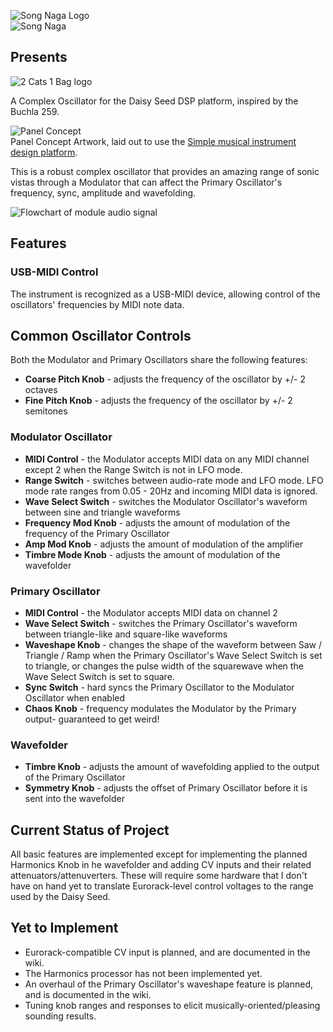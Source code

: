 ![Song Naga Logo](https://songnaga.dansteeby.com/wp-content/uploads/2022/06/song-naga-logo-300x217.png)  
![Song Naga](https://songnaga.dansteeby.com/wp-content/uploads/2022/08/Untitled-1@4x.png)

##  Presents  

![2 Cats 1 Bag logo](https://songnaga.dansteeby.com/wp-content/uploads/2022/08/2-cats-1-bag.png)  

A Complex Oscillator for the Daisy Seed DSP platform, inspired by the Buchla 259.    

![Panel Concept](https://songnaga.dansteeby.com/wp-content/uploads/2022/08/panel-concept.png)  
Panel Concept Artwork, laid out to use the [Simple musical instrument design platform](https://www.synthux.academy/simple).  

This is a robust complex oscillator that provides an amazing range of sonic vistas through a Modulator that can affect the Primary Oscillator's frequency, sync, amplitude and wavefolding.  

![Flowchart of module audio signal](https://songnaga.dansteeby.com/wp-content/uploads/2022/08/2cats1bag-flowchart-03.png)

## Features  

### USB-MIDI Control  

The instrument is recognized as a USB-MIDI device, allowing control of the oscillators' frequencies by MIDI note data.

## Common Oscillator Controls  

Both the Modulator and Primary Oscillators share the following features:  

- **Coarse Pitch Knob** - adjusts the frequency of the oscillator by +/- 2 octaves
- **Fine Pitch Knob** - adjusts the frequency of the oscillator by +/- 2 semitones  

### Modulator Oscillator  

- **MIDI Control** - the Modulator accepts MIDI data on any MIDI channel except 2 when the Range Switch is not in LFO mode.  
- **Range Switch** - switches between audio-rate mode and LFO mode.  LFO mode rate ranges from 0.05 - 20Hz and incoming MIDI data is ignored.  
- **Wave Select Switch** - switches the Modulator Oscillator's waveform between sine and triangle waveforms
- **Frequency Mod Knob** - adjusts the amount of modulation of the frequency of the Primary Oscillator
- **Amp Mod Knob** - adjusts the amount of modulation of the amplifier
- **Timbre Mode Knob** - adjusts the amount of modulation of the wavefolder  

### Primary Oscillator  

- **MIDI Control** - the Modulator accepts MIDI data on channel 2  
- **Wave Select Switch** - switches the Primary Oscillator's waveform between triangle-like and square-like waveforms
- **Waveshape Knob** - changes the shape of the waveform between Saw / Triangle / Ramp when the Primary Oscillator's Wave Select Switch is set to triangle, or changes the pulse width of the squarewave when the Wave Select Switch is set to square.  
- **Sync Switch** - hard syncs the Primary Oscillator to the Modulator Oscillator when enabled  
- **Chaos Knob** - frequency modulates the Modulator by the Primary output- guaranteed to get weird!  

### Wavefolder   

- **Timbre Knob** - adjusts the amount of wavefolding applied to the output of the Primary Oscillator  
- **Symmetry Knob** - adjusts the offset of Primary Oscillator before it is sent into the wavefolder  

## Current Status of Project  

All basic features are implemented except for implementing the planned Harmonics Knob in he wavefolder and adding CV inputs and their related attenuators/attenuverters.  These will require some hardware that I don't have on hand yet to translate Eurorack-level control voltages to the range used by the Daisy Seed.  

## Yet to Implement  
- Eurorack-compatible CV input is planned, and are documented in the wiki.  
- The Harmonics processor has not been implemented yet.  
- An overhaul of the Primary Oscillator's waveshape feature is planned, and is documented in the wiki.  
- Tuning knob ranges and responses to elicit musically-oriented/pleasing sounding results.  
